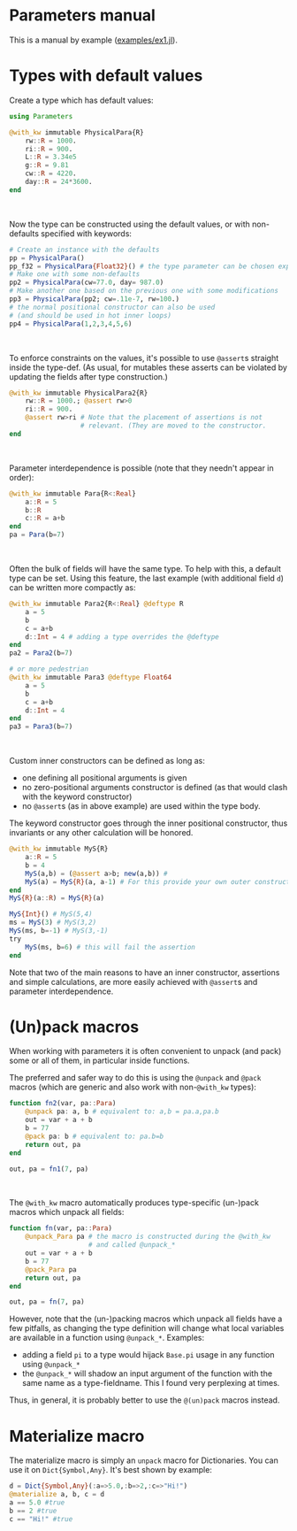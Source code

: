 # Parameters manual

This is a manual by example
([examples/ex1.jl](https://github.com/mauro3/Parameters.jl/blob/master/examples/ex1.jl)).

# Types with default values

Create a type which has default values:
```julia
using Parameters

@with_kw immutable PhysicalPara{R}
    rw::R = 1000.
    ri::R = 900.
    L::R = 3.34e5
    g::R = 9.81
    cw::R = 4220.
    day::R = 24*3600.
end
```
&nbsp;

Now the type can be constructed using the default values, or with
non-defaults specified with keywords:
```julia
# Create an instance with the defaults
pp = PhysicalPara()
pp_f32 = PhysicalPara{Float32}() # the type parameter can be chosen explicitly
# Make one with some non-defaults
pp2 = PhysicalPara(cw=77.0, day= 987.0)
# Make another one based on the previous one with some modifications
pp3 = PhysicalPara(pp2; cw=.11e-7, rw=100.)
# the normal positional constructor can also be used
# (and should be used in hot inner loops)
pp4 = PhysicalPara(1,2,3,4,5,6)
```
&nbsp;

To enforce constraints on the values, it's possible to use `@assert`s
straight inside the type-def.  (As usual, for mutables these
asserts can be violated by updating the fields after type construction.)
```julia
@with_kw immutable PhysicalPara2{R}
    rw::R = 1000.; @assert rw>0
    ri::R = 900.
    @assert rw>ri # Note that the placement of assertions is not
                  # relevant. (They are moved to the constructor.
end
```
&nbsp;

Parameter interdependence is possible (note that they needn't appear in order):
```julia
@with_kw immutable Para{R<:Real}
    a::R = 5
    b::R
    c::R = a+b
end
pa = Para(b=7)
```
&nbsp;

Often the bulk of fields will have the same type.  To help with this,
a default type can be set.  Using this feature, the last example (with
additional field `d`) can be written more compactly as:
```julia
@with_kw immutable Para2{R<:Real} @deftype R
    a = 5
    b
    c = a+b
    d::Int = 4 # adding a type overrides the @deftype
end
pa2 = Para2(b=7)

# or more pedestrian
@with_kw immutable Para3 @deftype Float64
    a = 5
    b
    c = a+b
    d::Int = 4
end
pa3 = Para3(b=7)
```
&nbsp;

Custom inner constructors can be defined as long as:

- one defining all positional arguments is given
- no zero-positional arguments constructor is defined (as that
  would clash with the keyword constructor)
- no `@assert`s (as in above example) are used within the type body.

The keyword constructor goes through the inner positional constructor,
thus invariants or any other calculation will be honored.
```julia
@with_kw immutable MyS{R}
    a::R = 5
    b = 4
    MyS(a,b) = (@assert a>b; new(a,b)) #
    MyS(a) = MyS{R}(a, a-1) # For this provide your own outer constructor:
end
MyS{R}(a::R) = MyS{R}(a)

MyS{Int}() # MyS(5,4)
ms = MyS(3) # MyS(3,2)
MyS(ms, b=-1) # MyS(3,-1)
try
    MyS(ms, b=6) # this will fail the assertion
end
```
Note that two of the main reasons to have an inner constructor,
assertions and simple calculations, are more easily achieved with
`@assert`s and parameter interdependence.

# (Un)pack macros

When working with parameters it is often convenient to unpack (and
pack) some or all of them, in particular inside functions.

The preferred and safer way to do this is using the `@unpack` and
`@pack` macros (which are generic and also work with non-`@with_kw` types):
```julia
function fn2(var, pa::Para)
    @unpack pa: a, b # equivalent to: a,b = pa.a,pa.b
    out = var + a + b
    b = 77
    @pack pa: b # equivalent to: pa.b=b
    return out, pa
end

out, pa = fn1(7, pa)
```
&nbsp;

The `@with_kw` macro automatically produces type-specific (un-)pack
macros which unpack all fields:
```julia
function fn(var, pa::Para)
    @unpack_Para pa # the macro is constructed during the @with_kw
                    # and called @unpack_*
    out = var + a + b
    b = 77
    @pack_Para pa
    return out, pa
end

out, pa = fn(7, pa)
```

However, note that the (un-)packing macros which unpack all fields
have a few pitfalls, as changing the type definition will change what
local variables are available in a function using `@unpack_*`.  Examples:

- adding a field `pi` to a type would hijack `Base.pi` usage in any
  function using `@unpack_*`
- the `@unpack_*` will shadow an input argument of the function with
  the same name as a type-fieldname.  This I found very perplexing at
  times.

Thus, in general, it is probably better to use the `@(un)pack` macros instead.

# Materialize macro

The materialize macro is simply an `unpack` macro for Dictionaries. You can use it on `Dict{Symbol,Any}`. It's best shown by example:

```julia 
d = Dict{Symbol,Any}(:a=>5.0,:b=>2,:c=>"Hi!")
@materialize a, b, c = d
a == 5.0 #true
b == 2 #true
c == "Hi!" #true
```

